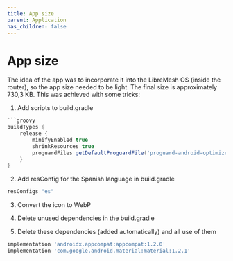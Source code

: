 ```yaml
---
title: App size
parent: Application
has_children: false
---
```

# App size

The idea of the app was to incorporate it into the LibreMesh OS (inside the router), so the app size needed to be light. The final size is approximately 730,3 KB. This was achieved with some tricks:

1. Add scripts to build.gradle

```groovy
```groovy
buildTypes {
    release {
        minifyEnabled true
        shrinkResources true
        proguardFiles getDefaultProguardFile('proguard-android-optimize.txt'), 'proguard-rules.pro'
    }
}  
```

2. Add resConfig for the Spanish language in build.gradle

```groovy
resConfigs "es"
```

3. Convert the icon to WebP

4. Delete unused dependencies in the build.gradle

5. Delete these dependencies (added automatically) and all use of them

```groovy
implementation 'androidx.appcompat:appcompat:1.2.0'
implementation 'com.google.android.material:material:1.2.1'
```
